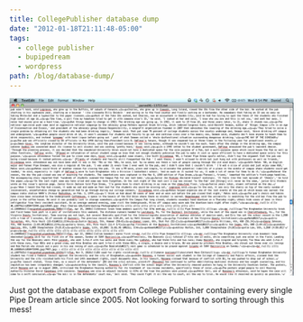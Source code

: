 ```yaml
---
title: CollegePublisher database dump
date: "2012-01-18T21:11:48-05:00"
tags:
  - college publisher
  - bupipedream
  - wordpress
path: /blog/database-dump/
---
```


![Screenshot of the College Publisher database export](./college-publisher-export.png)

Just got the database export from College Publisher containing every single Pipe Dream article since 2005. Not looking forward to sorting through this mess!
